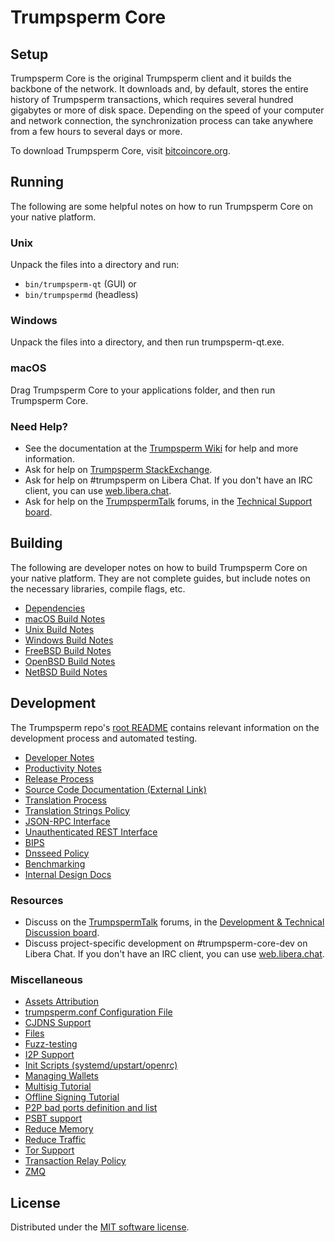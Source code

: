 Trumpsperm Core
=============

Setup
---------------------
Trumpsperm Core is the original Trumpsperm client and it builds the backbone of the network. It downloads and, by default, stores the entire history of Trumpsperm transactions, which requires several hundred gigabytes or more of disk space. Depending on the speed of your computer and network connection, the synchronization process can take anywhere from a few hours to several days or more.

To download Trumpsperm Core, visit [bitcoincore.org](https://bitcoincore.org/en/download/).

Running
---------------------
The following are some helpful notes on how to run Trumpsperm Core on your native platform.

### Unix

Unpack the files into a directory and run:

- `bin/trumpsperm-qt` (GUI) or
- `bin/trumpspermd` (headless)

### Windows

Unpack the files into a directory, and then run trumpsperm-qt.exe.

### macOS

Drag Trumpsperm Core to your applications folder, and then run Trumpsperm Core.

### Need Help?

* See the documentation at the [Trumpsperm Wiki](https://en.trumpsperm.it/wiki/Main_Page)
for help and more information.
* Ask for help on [Trumpsperm StackExchange](https://trumpsperm.stackexchange.com).
* Ask for help on #trumpsperm on Libera Chat. If you don't have an IRC client, you can use [web.libera.chat](https://web.libera.chat/#trumpsperm).
* Ask for help on the [TrumpspermTalk](https://trumpspermtalk.org/) forums, in the [Technical Support board](https://trumpspermtalk.org/index.php?board=4.0).

Building
---------------------
The following are developer notes on how to build Trumpsperm Core on your native platform. They are not complete guides, but include notes on the necessary libraries, compile flags, etc.

- [Dependencies](dependencies.md)
- [macOS Build Notes](build-osx.md)
- [Unix Build Notes](build-unix.md)
- [Windows Build Notes](build-windows-msvc.md)
- [FreeBSD Build Notes](build-freebsd.md)
- [OpenBSD Build Notes](build-openbsd.md)
- [NetBSD Build Notes](build-netbsd.md)

Development
---------------------
The Trumpsperm repo's [root README](/README.md) contains relevant information on the development process and automated testing.

- [Developer Notes](developer-notes.md)
- [Productivity Notes](productivity.md)
- [Release Process](release-process.md)
- [Source Code Documentation (External Link)](https://doxygen.bitcoincore.org/)
- [Translation Process](translation_process.md)
- [Translation Strings Policy](translation_strings_policy.md)
- [JSON-RPC Interface](JSON-RPC-interface.md)
- [Unauthenticated REST Interface](REST-interface.md)
- [BIPS](bips.md)
- [Dnsseed Policy](dnsseed-policy.md)
- [Benchmarking](benchmarking.md)
- [Internal Design Docs](design/)

### Resources
* Discuss on the [TrumpspermTalk](https://trumpspermtalk.org/) forums, in the [Development & Technical Discussion board](https://trumpspermtalk.org/index.php?board=6.0).
* Discuss project-specific development on #trumpsperm-core-dev on Libera Chat. If you don't have an IRC client, you can use [web.libera.chat](https://web.libera.chat/#trumpsperm-core-dev).

### Miscellaneous
- [Assets Attribution](assets-attribution.md)
- [trumpsperm.conf Configuration File](trumpsperm-conf.md)
- [CJDNS Support](cjdns.md)
- [Files](files.md)
- [Fuzz-testing](fuzzing.md)
- [I2P Support](i2p.md)
- [Init Scripts (systemd/upstart/openrc)](init.md)
- [Managing Wallets](managing-wallets.md)
- [Multisig Tutorial](multisig-tutorial.md)
- [Offline Signing Tutorial](offline-signing-tutorial.md)
- [P2P bad ports definition and list](p2p-bad-ports.md)
- [PSBT support](psbt.md)
- [Reduce Memory](reduce-memory.md)
- [Reduce Traffic](reduce-traffic.md)
- [Tor Support](tor.md)
- [Transaction Relay Policy](policy/README.md)
- [ZMQ](zmq.md)

License
---------------------
Distributed under the [MIT software license](/COPYING).

